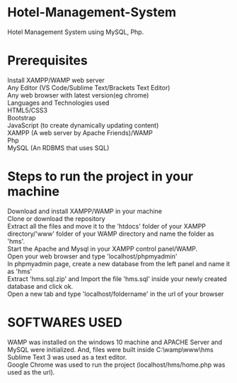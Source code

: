 # Hotel-Management-System
Hotel Management System using MySQL, Php.


# Prerequisites

Install XAMPP/WAMP web server </br>
Any Editor (VS Code/Sublime Text/Brackets Text Editor) </br>
Any web browser with latest version(eg chrome)  </br>
Languages and Technologies used  </br>
HTML5/CSS3  </br>
Bootstrap  </br>
JavaScript (to create dynamically updating content)  </br>
XAMPP (A web server by Apache Friends)/WAMP  </br>
Php  </br>
MySQL (An RDBMS that uses SQL)  </br>

# Steps to run the project in your machine
Download and install XAMPP/WAMP in your machine  </br>
Clone or download the repository </br>
Extract all the files and move it to the 'htdocs' folder of your XAMPP directory/'www' folder of your WAMP directory and name the folder as 'hms'. </br>
Start the Apache and Mysql in your XAMPP control panel/WAMP. </br>
Open your web browser and type 'localhost/phpmyadmin' </br>
In phpmyadmin page, create a new database from the left panel and name it as 'hms' </br>
Extract 'hms.sql.zip' and Import the file 'hms.sql' inside your newly created database and click ok. </br>
Open a new tab and type 'localhost/foldername' in the url of your browser </br>

# SOFTWARES USED
WAMP was installed on the windows 10 machine and APACHE Server and MySQL were initialized. And, files were built inside C:\wamp\www\hms  </br>
Sublime Text 3 was used as a text editor. </br>
Google Chrome was used to run the project (localhost/hms/home.php was used as the url). </br>
